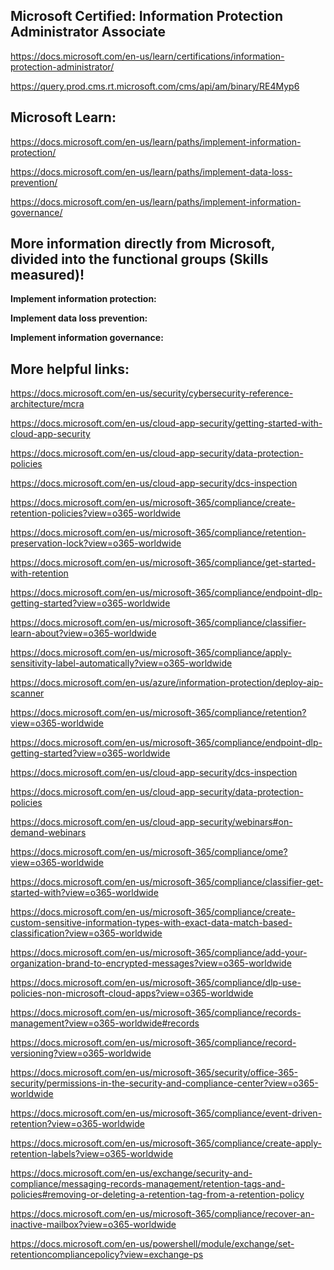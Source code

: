 Microsoft Certified: Information Protection Administrator Associate
-------------------
https://docs.microsoft.com/en-us/learn/certifications/information-protection-administrator/

https://query.prod.cms.rt.microsoft.com/cms/api/am/binary/RE4Myp6

Microsoft Learn:
-------------------

https://docs.microsoft.com/en-us/learn/paths/implement-information-protection/

https://docs.microsoft.com/en-us/learn/paths/implement-data-loss-prevention/

https://docs.microsoft.com/en-us/learn/paths/implement-information-governance/

More information directly from Microsoft, divided into the functional groups (Skills measured)!
-------------------

**Implement information protection:**  

**Implement data loss prevention:**  

**Implement information governance:**   

More helpful links:
-------------------

https://docs.microsoft.com/en-us/security/cybersecurity-reference-architecture/mcra

https://docs.microsoft.com/en-us/cloud-app-security/getting-started-with-cloud-app-security

https://docs.microsoft.com/en-us/cloud-app-security/data-protection-policies

https://docs.microsoft.com/en-us/cloud-app-security/dcs-inspection

https://docs.microsoft.com/en-us/microsoft-365/compliance/create-retention-policies?view=o365-worldwide

https://docs.microsoft.com/en-us/microsoft-365/compliance/retention-preservation-lock?view=o365-worldwide

https://docs.microsoft.com/en-us/microsoft-365/compliance/get-started-with-retention

https://docs.microsoft.com/en-us/microsoft-365/compliance/endpoint-dlp-getting-started?view=o365-worldwide

https://docs.microsoft.com/en-us/microsoft-365/compliance/classifier-learn-about?view=o365-worldwide

https://docs.microsoft.com/en-us/microsoft-365/compliance/apply-sensitivity-label-automatically?view=o365-worldwide

https://docs.microsoft.com/en-us/azure/information-protection/deploy-aip-scanner

https://docs.microsoft.com/en-us/microsoft-365/compliance/retention?view=o365-worldwide

https://docs.microsoft.com/en-us/microsoft-365/compliance/endpoint-dlp-getting-started?view=o365-worldwide

https://docs.microsoft.com/en-us/cloud-app-security/dcs-inspection

https://docs.microsoft.com/en-us/cloud-app-security/data-protection-policies

https://docs.microsoft.com/en-us/cloud-app-security/webinars#on-demand-webinars

https://docs.microsoft.com/en-us/microsoft-365/compliance/ome?view=o365-worldwide

https://docs.microsoft.com/en-us/microsoft-365/compliance/classifier-get-started-with?view=o365-worldwide

https://docs.microsoft.com/en-us/microsoft-365/compliance/create-custom-sensitive-information-types-with-exact-data-match-based-classification?view=o365-worldwide

https://docs.microsoft.com/en-us/microsoft-365/compliance/add-your-organization-brand-to-encrypted-messages?view=o365-worldwide

https://docs.microsoft.com/en-us/microsoft-365/compliance/dlp-use-policies-non-microsoft-cloud-apps?view=o365-worldwide

https://docs.microsoft.com/en-us/microsoft-365/compliance/records-management?view=o365-worldwide#records

https://docs.microsoft.com/en-us/microsoft-365/compliance/record-versioning?view=o365-worldwide

https://docs.microsoft.com/en-us/microsoft-365/security/office-365-security/permissions-in-the-security-and-compliance-center?view=o365-worldwide

https://docs.microsoft.com/en-us/microsoft-365/compliance/event-driven-retention?view=o365-worldwide

https://docs.microsoft.com/en-us/microsoft-365/compliance/create-apply-retention-labels?view=o365-worldwide

https://docs.microsoft.com/en-us/exchange/security-and-compliance/messaging-records-management/retention-tags-and-policies#removing-or-deleting-a-retention-tag-from-a-retention-policy

https://docs.microsoft.com/en-us/microsoft-365/compliance/recover-an-inactive-mailbox?view=o365-worldwide

https://docs.microsoft.com/en-us/powershell/module/exchange/set-retentioncompliancepolicy?view=exchange-ps

